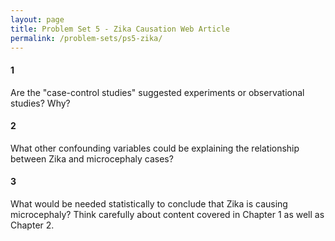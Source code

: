 ```yaml
---
layout: page
title: Problem Set 5 - Zika Causation Web Article
permalink: /problem-sets/ps5-zika/
---
```


<style type="text/css">
    ul { list-style-type: lower-alpha; }
    ul ul { list-style-type: lower-roman; }
</style>

#### 1

Are the "case-control studies" suggested experiments or observational studies?  Why?

#### 2

What other confounding variables could be explaining the relationship between Zika and microcephaly cases?


#### 3

What would be needed statistically to conclude that Zika is causing microcephaly?  Think carefully about content covered in Chapter 1 as well as Chapter 2.
